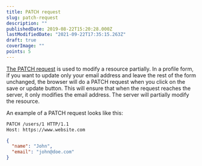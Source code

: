 ```yaml
---
title: PATCH request
slug: patch-request
description: ""
publishedDate: 2019-08-22T15:20:28.000Z
lastModifiedDate: "2021-09-22T17:35:15.263Z"
draft: true
coverImage: ""
points: 5
---
```


[The PATCH request](https://developer.mozilla.org/en-US/docs/Web/HTTP/Methods/PATCH) is used to modify a resource partially. In a profile form, if you want to update only your email address and leave the rest of the form unchanged, the browser will do a PATCH request when you click on the save or update button. This will ensure that when the request reaches the server, it only modifies the email address. The server will partially modify the resource.

An example of a PATCH request looks like this:

```bash
PATCH /users/1 HTTP/1.1
Host: https://www.website.com
```

```json
{
  "name": "John",
  "email": "john@doe.com"
}
```
